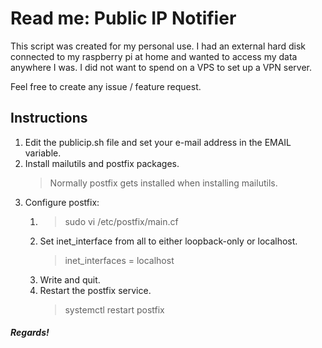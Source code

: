 # Read me: Public IP Notifier

This script was created for my personal use. I had an external hard disk connected to my raspberry pi at home and wanted to access my data anywhere I was. I did not want to spend on a VPS to set up a VPN server.

Feel free to create any issue / feature request.

## Instructions

1.	Edit the publicip.sh file and set your e-mail address in the EMAIL variable.
2.	Install mailutils and postfix packages.
	> Normally postfix gets installed when installing mailutils.
3.	Configure postfix:
	1.	> sudo vi /etc/postfix/main.cf
	2.	Set inet_interface from all to either loopback-only or localhost.
		> inet_interfaces = localhost
	3.	Write and quit.
	4.	Restart the postfix service.
		> systemctl restart postfix

##### Regards!